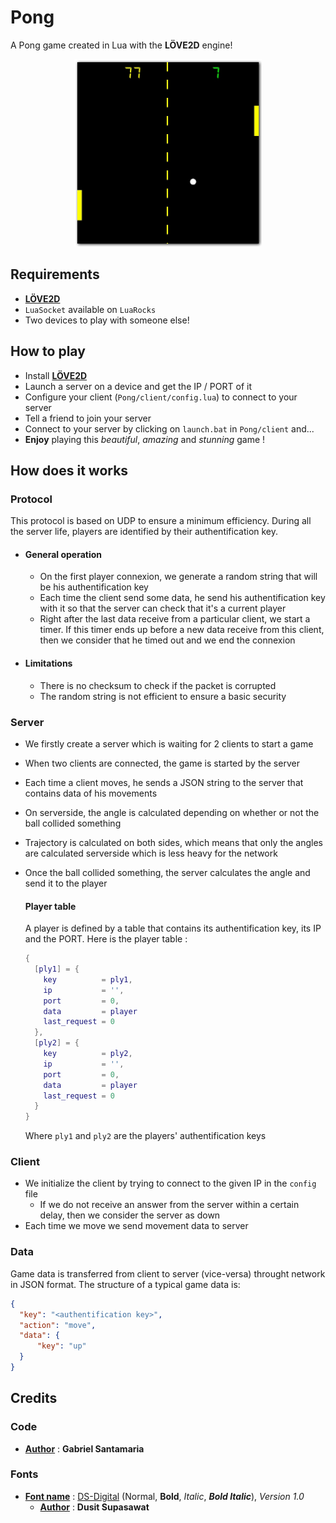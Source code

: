 # Pong
 A Pong game created in Lua with the **LÖVE2D** engine!
 
<p align="center">
  <img width="300" height="300" src="https://raw.githubusercontent.com/Gabyfle/Pong/master/PongPing.png">
</p>

## Requirements
* **[LÖVE2D](https://love2d.org/)**
* `LuaSocket` available on `LuaRocks`
* Two devices to play with someone else!

## How to play
* Install **[LÖVE2D](https://love2d.org/)**
* Launch a server on a device and get the IP / PORT of it
* Configure your client (`Pong/client/config.lua`) to connect to your server
* Tell a friend to join your server 
* Connect to your server by clicking on `launch.bat` in `Pong/client` and...
* **Enjoy** playing this *beautiful*, *amazing* and *stunning* game !

## How does it works
### Protocol
This protocol is based on UDP to ensure a minimum efficiency. During all the server life, players are identified by their authentification key.
  * #### General operation
    * On the first player connexion, we generate a random string that will be his authentification key
    * Each time the client send some data, he send his authentification key with it so that the server can check that it's a current player
    * Right after the last data receive from a particular client, we start a timer. If this timer ends up before a new data receive from this client, then we consider that he timed out and we end the connexion

  * #### Limitations
    * There is no checksum to check if the packet is corrupted
    * The random string is not efficient to ensure a basic security

### Server
* We firstly create a server which is waiting for 2 clients to start a game
* When two clients are connected, the game is started by the server
* Each time a client moves, he sends a JSON string to the server that contains data of his movements
* On serverside, the angle is calculated depending on whether or not the ball collided something
* Trajectory is calculated on both sides, which means that only the angles are calculated serverside which is less heavy for the network
* Once the ball collided something, the server calculates the angle and send it to the player

  #### Player table
  A player is defined by a table that contains its authentification key, its IP and the PORT.
  Here is the player table :

  ```lua
  {
    [ply1] = {
      key          = ply1,
      ip           = '',
      port         = 0,
      data         = player
      last_request = 0
    },
    [ply2] = {
      key          = ply2,
      ip           = '',
      port         = 0,
      data         = player
      last_request = 0
    }
  }
  ```
  Where `ply1` and `ply2` are the players' authentification keys
### Client
* We initialize the client by trying to connect to the given IP in the `config` file
  * If we do not receive an answer from the server within a certain delay, then we consider the server as down
* Each time we move we send movement data to server

### Data
Game data is transferred from client to server (vice-versa) throught network in JSON format. The structure of a typical game data is:

```json
{
  "key": "<authentification key>",
  "action": "move",
  "data": {
      "key": "up"
  }
}
```

## Credits
### Code
* **<ins>Author</ins>** : **Gabriel Santamaria**
### Fonts
* **<ins>Font name</ins>** : [DS-Digital](https://www.dafont.com/fr/ds-digital.font) (Normal, **Bold**, *Italic*, ***Bold Italic***), *Version 1.0*
    * **<ins>Author</ins>** : **Dusit Supasawat**
